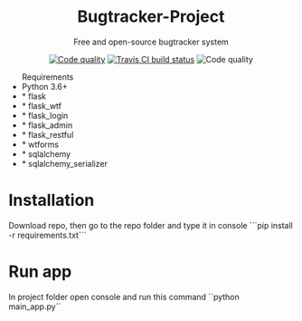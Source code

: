 <h1 align="center">Bugtracker-Project</h1>
<p align="center">Free and open-source bugtracker system</p>

<p align="center">
    <a href="https://app.codacy.com/manual/SadnessPWNZ/Bugtracker-Project/dashboard"><img alt="Code quality" src="https://api.codacy.com/project/badge/Grade/96412126c20b4dea923dc4759ddb877c"></a>
    <a href="https://travis-ci.org/SadnessPWNZ/Bugtracker-Project"><img alt="Travis CI build status" src="https://travis-ci.org/SadnessPWNZ/Bugtracker-Project.svg?branch=master"></a>
    <img alt="Code quality" src="https://github.com/SadnessPWNZ/Bugtracker-Project/workflows/Python%20application/badge.svg">
</p>
<ul>Requirements
    <li>Python 3.6+</li>
    <li>* flask</li>
    <li>* flask_wtf</li>
    <li>* flask_login</li>
    <li>* flask_admin</li>
    <li>* flask_restful</li>
    <li>* wtforms</li>
    <li>* sqlalchemy</li>
    <li>* sqlalchemy_serializer</li>
</ul>
<h1>Installation</h1>
Download repo, then go to the repo folder and type it in console
```pip install -r requirements.txt```
<h1>Run app</h1>
In project folder open console and run this command ``python main_app.py``

